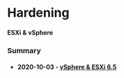 # Hardening 
#### ESXi & vSphere
<h3>Summary</h3>
<ul>
  <li><h4> 2020-10-03 - <a href="https://github.com/p0sql/harden-esxi/tree/master/esxi-6.5">vSphere & ESXi 6.5</a></h4> </li>
